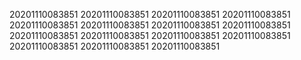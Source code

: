 20201110083851
20201110083851
20201110083851
20201110083851
20201110083851
20201110083851
20201110083851
20201110083851
20201110083851
20201110083851
20201110083851
20201110083851
20201110083851
20201110083851
20201110083851
